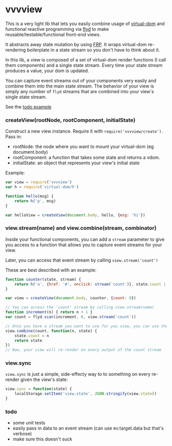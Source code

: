 # vvvview

This is a very light lib that lets you easily combine usage of [virtual-dom](https://github.com/Matt-Esch/virtual-dom) and functional reactive programming via [flyd](https://github.com/paldepind/flyd) to make reusable/testable/functional front-end views.

It abstracts away state mutation by using [FRP](https://gist.github.com/staltz/868e7e9bc2a7b8c1f754). It wraps virtual-dom re-rendering boilerplate in a state stream so you don't have to think about it. 

In this lib, a view is composed of a set of virtual-dom render functions (I call them components) and a single state stream. Every time your state stream produces a value, your dom is updated.

You can capture event streams out of your components very easily and combine them into the main state stream. The behavior of your view is simply any number of `flyd` streams that are combined into your view's single state stream.

See the [todo example](examples/todo/index.js)

### createView(rootNode, rootComponent, initialState)

Construct a new view instance. Require it with `require('vvvview/create')`. Pass in:

* rootNode: the node where you want to mount your virtual-dom (eg document.body)
* rootComponent: a function that takes some state and returns a vdom.
* initialState: an object that represents your view's initial state

Example:

```js
var view = require('vvvview')
var h = require('virtual-dom/h')

function hello(msg) {
	return h('p', msg)
}

var helloView = createView(document.body, hello, {msg: 'hi'})
```

### view.stream(name) and view.combine(stream, combinator)

Inside your functional components, you can add a `stream` parameter to give you access to a function that allows you to capture event streams for your view.

Later, you can access that event stream by calling `view.stream('count')`

These are best described with an example:

```js
function counter(state, stream) {
	return h('a', {href: '#', onclick: stream('count')}, state.count || 'click me!')
}

var view = createView(document.body, counter, {count: 0})

// You can access the 'count' stream by calling view.stream(name)
function increment(n) { return n + 1 }
var count = flyd.scan(increment, 0, view.stream('count'))

// Once you have a stream you want to use for you view, you can use the view.combine function to combine it into your view's state stream
view.combine(count, function(n, state) {
	state.count = n
	return state
})
// Now, your view will re-render on every output of the count stream 
```

### view.sync

`view.sync` is just a simple, side-effecty way to to something on every re-render given the view's state:

```js
view.sync = function(state) {
	localStorage.setItem('view.state', JSON.stringify(view.state))
}
```


### todo

* some unit tests 
* easily pass in data to an event stream (can use ev.target.data but that's verbose)
* make sure this doesn't suck
